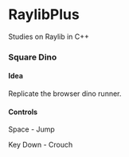 # RaylibPlus
Studies on Raylib in C++

### Square Dino
#### Idea
Replicate the browser dino runner.

#### Controls
Space - Jump

Key Down - Crouch
